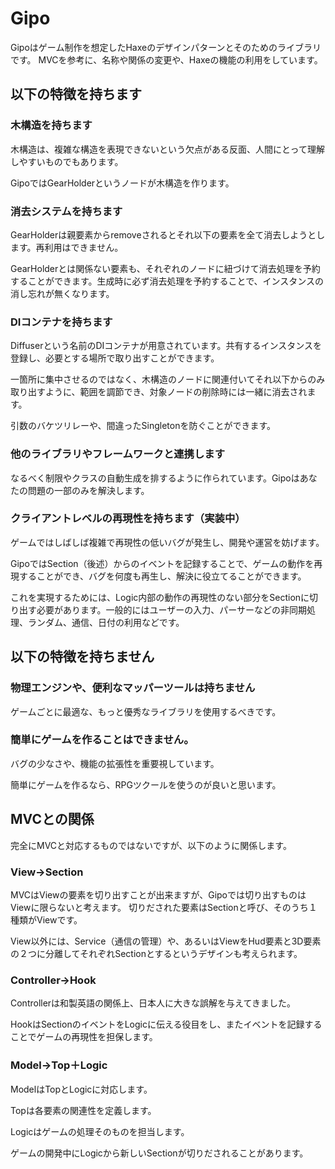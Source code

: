 # Gipo

Gipoはゲーム制作を想定したHaxeのデザインパターンとそのためのライブラリです。
MVCを参考に、名称や関係の変更や、Haxeの機能の利用をしています。

## 以下の特徴を持ちます

### 木構造を持ちます

木構造は、複雑な構造を表現できないという欠点がある反面、人間にとって理解しやすいものでもあります。

GipoではGearHolderというノードが木構造を作ります。

### 消去システムを持ちます

GearHolderは親要素からremoveされるとそれ以下の要素を全て消去しようとします。再利用はできません。

GearHolderとは関係ない要素も、それぞれのノードに紐づけて消去処理を予約することができます。生成時に必ず消去処理を予約することで、インスタンスの消し忘れが無くなります。

### DIコンテナを持ちます

Diffuserという名前のDIコンテナが用意されています。共有するインスタンスを登録し、必要とする場所で取り出すことができます。

一箇所に集中させるのではなく、木構造のノードに関連付いてそれ以下からのみ取り出すように、範囲を調節でき、対象ノードの削除時には一緒に消去されます。

引数のバケツリレーや、間違ったSingletonを防ぐことができます。

### 他のライブラリやフレームワークと連携します

なるべく制限やクラスの自動生成を排するように作られています。Gipoはあなたの問題の一部のみを解決します。

### クライアントレベルの再現性を持ちます（実装中）

ゲームではしばしば複雑で再現性の低いバグが発生し、開発や運営を妨げます。

GipoではSection（後述）からのイベントを記録することで、ゲームの動作を再現することができ、バグを何度も再生し、解決に役立てることができます。

これを実現するためには、Logic内部の動作の再現性のない部分をSectionに切り出す必要があります。一般的にはユーザーの入力、パーサーなどの非同期処理、ランダム、通信、日付の利用などです。

## 以下の特徴を持ちません

### 物理エンジンや、便利なマッパーツールは持ちません

ゲームごとに最適な、もっと優秀なライブラリを使用するべきです。

### 簡単にゲームを作ることはできません。

バグの少なさや、機能の拡張性を重要視しています。

簡単にゲームを作るなら、RPGツクールを使うのが良いと思います。

## MVCとの関係

完全にMVCと対応するものではないですが、以下のように関係します。

### View→Section

MVCはViewの要素を切り出すことが出来ますが、Gipoでは切り出すものはViewに限らないと考えます。
切りだされた要素はSectionと呼び、そのうち１種類がViewです。

View以外には、Service（通信の管理）や、あるいはViewをHud要素と3D要素の２つに分離してそれぞれSectionとするというデザインも考えられます。

### Controller→Hook

Controllerは和製英語の関係上、日本人に大きな誤解を与えてきました。

HookはSectionのイベントをLogicに伝える役目をし、またイベントを記録することでゲームの再現性を担保します。

### Model→Top＋Logic

ModelはTopとLogicに対応します。

Topは各要素の関連性を定義します。

Logicはゲームの処理そのものを担当します。

ゲームの開発中にLogicから新しいSectionが切りだされることがあります。
